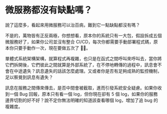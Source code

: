 # 微服務都沒有缺點嗎？

說了這麼多，看起來用微服務可以治百病，難到它一點缺點都沒有嗎？

不是的，萬物皆有正反兩極，你想想看，原本你的系統只有一大包，假設拆成五個微服務好了，如果你公司並沒有整合 CI/CD，每次你都需要手動部署程式碼，原本你只要手動作一次，現在要做五次了 🤦‍♀️。

單體式系統架構架構，就算程式再複雜，也只是在函式之間呼叫來呼叫去，當你將它們拆開後，它們彼此之間就算是外部系統了，在不停地轉傳的過程中，訊息會不會在中途遺失？訊息遺失的話該怎麼處理。又或者你是否有足夠成熟的監控機制，足以察覺到訊息有遺失？

訊息在服務之間傳來傳去，是否中間會被截取，進而引發系統安全疑慮。如果你收到一個 Bug 回報，原本只有看一個 log，但你現在卻有 5 個 log，如果你的服務邊界切割的好不好？說不定你無法明確的知道該查看哪個 log，增加了追 bug 的複雜度。
